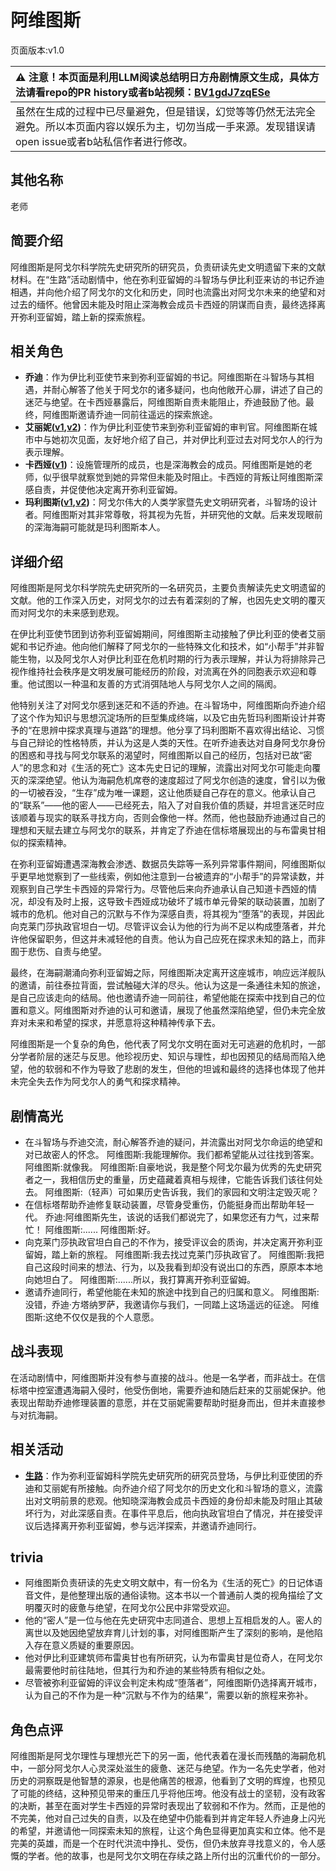 # 阿维图斯
页面版本:v1.0
 

| :warning: 注意！本页面是利用LLM阅读总结明日方舟剧情原文生成，具体方法请看repo的PR history或者b站视频：[BV1gdJ7zqESe](https://www.bilibili.com/video/BV1gdJ7zqESe/)         |
|:----------------------------|
| 虽然在生成的过程中已尽量避免，但是错误，幻觉等等仍然无法完全避免。所以本页面内容以娱乐为主，切勿当成一手来源。发现错误请open issue或者b站私信作者进行修改。|



## 其他名称
老师
## 简要介绍
阿维图斯是阿戈尔科学院先史研究所的研究员，负责研读先史文明遗留下来的文献材料。在“生路”活动剧情中，他在弥利亚留姆的斗智场与伊比利亚来访的书记乔迪相遇，并向他介绍了阿戈尔的文化和历史，同时也流露出对阿戈尔未来的绝望和对过去的缅怀。他曾因未能及时阻止深海教会成员卡西娅的阴谋而自责，最终选择离开弥利亚留姆，踏上新的探索旅程。
## 相关角色
-   **乔迪**：作为伊比利亚使节来到弥利亚留姆的书记。阿维图斯在斗智场与其相遇，并耐心解答了他关于阿戈尔的诸多疑问，也向他敞开心扉，讲述了自己的迷茫与绝望。在卡西娅暴露后，阿维图斯自责未能阻止，乔迪鼓励了他。最终，阿维图斯邀请乔迪一同前往遥远的探索旅途。
-   **艾丽妮([v1](char_4009_irene.md),[v2](../char_v3/char_4009_irene.md))**：作为伊比利亚使节来到弥利亚留姆的审判官。阿维图斯在城市中与她初次见面，友好地介绍了自己，并对伊比利亚过去对阿戈尔人的行为表示理解。
-   **卡西娅([v1](extended_char_ka_xi_ya.md))**：设施管理所的成员，也是深海教会的成员。阿维图斯是她的老师，似乎很早就察觉到她的异常但未能及时阻止。卡西娅的背叛让阿维图斯深感自责，并促使他决定离开弥利亚留姆。
-   **玛利图斯([v1](extended_char_ma_li_tu_si.md),[v2](../char_v3/extended_char_ma_li_tu_si.md))**：阿戈尔伟大的人类学家暨先史文明研究者，斗智场的设计者。阿维图斯对其非常尊敬，将其视为先哲，并研究他的文献。后来发现眼前的深海海嗣可能就是玛利图斯本人。
## 详细介绍
阿维图斯是阿戈尔科学院先史研究所的一名研究员，主要负责解读先史文明遗留的文献。他的工作深入历史，对阿戈尔的过去有着深刻的了解，也因先史文明的覆灭而对阿戈尔的未来感到悲观。

在伊比利亚使节团到访弥利亚留姆期间，阿维图斯主动接触了伊比利亚的使者艾丽妮和书记乔迪。他向他们解释了阿戈尔的一些特殊文化和技术，如“小帮手”并非智能生物，以及阿戈尔人对伊比利亚在危机时期的行为表示理解，并认为将排除异己视作维持社会秩序是文明发展可能经历的阶段，对流离在外的同胞表示欢迎和尊重。他试图以一种温和友善的方式消弭陆地人与阿戈尔人之间的隔阂。

他特别关注了对阿戈尔感到迷茫和不适的乔迪。在斗智场中，阿维图斯向乔迪介绍了这个作为知识与思想沉淀场所的巨型集成终端，以及它由先哲玛利图斯设计并寄予的“在思辨中探求真理与道路”的理想。他分享了玛利图斯不喜欢得出结论、习惯与自己辩论的性格特质，并认为这是人类的天性。在听乔迪表达对自身阿戈尔身份的困惑和寻找与阿戈尔联系的渴望时，阿维图斯以自己的经历，包括对已故“密人”的思念和对《生活的死亡》这本先史日记的理解，流露出对阿戈尔可能走向覆灭的深深绝望。他认为海嗣危机席卷的速度超过了阿戈尔创造的速度，曾引以为傲的一切被吞没，“生存”成为唯一课题，这让他质疑自己存在的意义。他承认自己的“联系”——他的密人——已经死去，陷入了对自我价值的质疑，并坦言迷茫时应该顺着与现实的联系寻找方向，否则会像他一样。然而，他也鼓励乔迪通过自己的理想和天赋去建立与阿戈尔的联系，并肯定了乔迪在信标塔展现出的与布雷奥甘相似的探索精神。

在弥利亚留姆遭遇深海教会渗透、数据员失踪等一系列异常事件期间，阿维图斯似乎更早地觉察到了一些线索，例如他注意到一台被遗弃的“小帮手”的异常读数，并观察到自己学生卡西娅的异常行为。尽管他后来向乔迪承认自己知道卡西娅的情况，却没有及时上报，这导致卡西娅成功破坏了城市单元骨架的联动装置，加剧了城市的危机。他对自己的沉默与不作为深感自责，将其视为“堕落”的表现，并因此向克莱门莎执政官坦白一切。尽管评议会认为他的行为尚不足以构成堕落者，并允许他保留职务，但这并未减轻他的自责。他认为自己应死在探求未知的路上，而非囿于悲伤、自责与绝望。

最终，在海嗣潮涌向弥利亚留姆之际，阿维图斯决定离开这座城市，响应远洋舰队的邀请，前往泰拉背面，尝试触碰大洋的尽头。他认为这是一条通往未知的旅途，是自己应该走向的结局。他也邀请乔迪一同前往，希望他能在探索中找到自己的位置和意义。阿维图斯对乔迪的认可和邀请，展现了他虽然深陷绝望，但仍未完全放弃对未来和希望的探求，并愿意将这种精神传承下去。

阿维图斯是一个复杂的角色，他代表了阿戈尔文明在面对无可逃避的危机时，一部分学者阶层的迷茫与反思。他珍视历史、知识与理性，却也因预见的结局而陷入绝望，他的软弱和不作为导致了悲剧的发生，但他的坦诚和最终的选择也体现了他并未完全失去作为阿戈尔人的勇气和探求精神。
## 剧情高光
*   在斗智场与乔迪交流，耐心解答乔迪的疑问，并流露出对阿戈尔命运的绝望和对已故密人的怀念。
    阿维图斯:我能理解你。我们都希望能从过往找到答案。
    阿维图斯:就像我。
    阿维图斯:自豪地说，我是整个阿戈尔最为优秀的先史研究者之一，我相信历史的重量，历史蕴藏着真相与规律，它能告诉我们该往何处去。
    阿维图斯:（轻声）可如果历史告诉我，我们的家园和文明注定毁灭呢？
*   在信标塔帮助乔迪修复联动装置，尽管身受重伤，仍能挺身而出帮助年轻一代。
    乔迪:阿维图斯先生，该说的话我们都说完了，如果您还有力气，过来帮忙！
    阿维图斯:......
    阿维图斯:好。
*   向克莱门莎执政官坦白自己的不作为，接受评议会的质询，并决定离开弥利亚留姆，踏上新的旅程。
    阿维图斯:我去找过克莱门莎执政官了。
    阿维图斯:我把自己这段时间来的想法、行为，以及我看到却没有说出口的东西，原原本本地向她坦白了。
    阿维图斯:......所以，我打算离开弥利亚留姆。
*   邀请乔迪同行，希望他能在未知的旅途中找到自己的归属和意义。
    阿维图斯:没错，乔迪·方塔纳罗萨，我邀请你与我们，一同踏上这场遥远的征途。
    阿维图斯:这绝不仅仅是我的个人意愿。
## 战斗表现
在活动剧情中，阿维图斯并没有参与直接的战斗。他是一名学者，而非战士。在信标塔中控室遭遇海嗣入侵时，他受伤倒地，需要乔迪和随后赶来的艾丽妮保护。他表现出帮助乔迪修理装置的意愿，并在艾丽妮需要帮助时挺身而出，但并未直接参与对抗海嗣。
## 相关活动
-   **[生路](../stories/act34side.md)**：作为弥利亚留姆科学院先史研究所的研究员登场，与伊比利亚使团的乔迪和艾丽妮有所接触。向乔迪介绍了阿戈尔的历史文化和斗智场的意义，流露出对文明前景的悲观。他知晓深海教会成员卡西娅的身份却未能及时阻止其破坏行为，对此深感自责。在事件平息后，他向执政官坦白了情况，并在接受评议后选择离开弥利亚留姆，参与远洋探索，并邀请乔迪同行。
## trivia
*   阿维图斯负责研读的先史文明文献中，有一份名为《生活的死亡》的日记体语音文件，是他整理出版的通俗读物。这本书以一个普通前人类的视角描绘了文明覆灭时的疲惫与绝望，在阿戈尔公民中非常受欢迎。
*   他的“密人”是一位与他在先史研究中志同道合、思想上互相启发的人。密人的离世以及她因绝望放弃育儿计划的事，对阿维图斯产生了深刻的影响，是他陷入存在意义质疑的重要原因。
*   他对伊比利亚建筑师布雷奥甘也有所研究，认为布雷奥甘是位奇人，在阿戈尔最需要他时前往陆地，但其行为和乔迪的某些特质有相似之处。
*   尽管被弥利亚留姆的评议会判定未构成“堕落者”，阿维图斯仍选择离开城市，认为自己的不作为是一种“沉默与不作为的结果”，需要以新的旅程来弥补。
## 角色点评
阿维图斯是阿戈尔理性与理想光芒下的另一面，他代表着在漫长而残酷的海嗣危机中，一部分阿戈尔人心灵深处滋生的疲惫、迷茫与绝望。作为一名先史学者，他对历史的洞察既是他智慧的源泉，也是他痛苦的根源，他看到了文明的辉煌，也预见了可能的终结，这种预见带来的重压几乎将他压垮。他没有战士的坚韧，没有政客的决断，甚至在面对学生卡西娅的异常时表现出了软弱和不作为。然而，正是他的不完美，他对自己过失的自责，以及在绝望中仍能看到并肯定年轻人乔迪身上闪光的希望，并邀请他一同探索未知的旅程，让这个角色显得更加真实和立体。他不是完美的英雄，而是一个在时代洪流中挣扎、受伤，但仍未放弃寻找意义的，令人感慨的学者。他的故事，也是阿戈尔文明在存续之路上所付出的沉重代价的一部分。